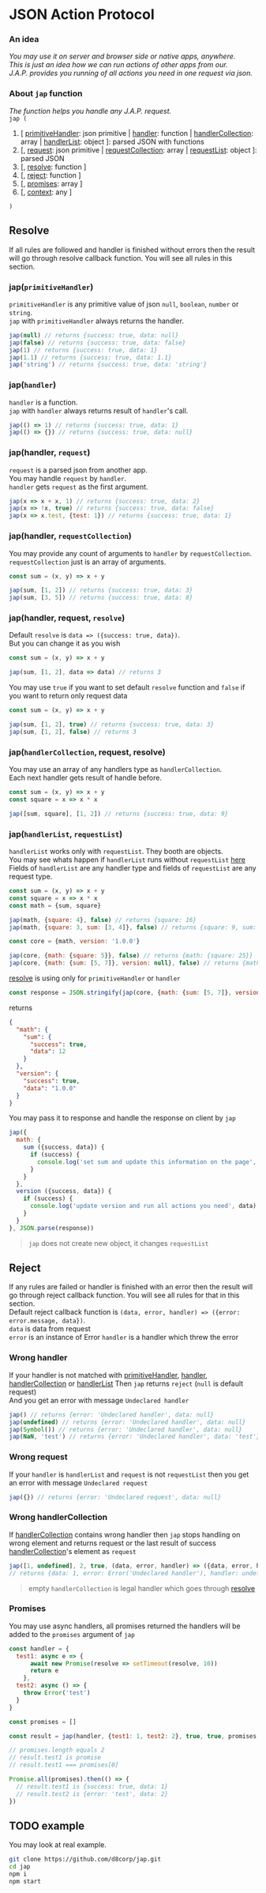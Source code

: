 # JSON Action Protocol
### An idea
*You may use it on server and browser side or native apps, anywhere.  
This is just an idea how we can run actions of other apps from our.  
J.A.P. provides you running of all actions you need in one request via json.*
### About `jap` function
*The function helps you handle any J.A.P. request.*  
`jap (`  
1. \[ [primitiveHandler](#japprimitivehandler): json primitive | [handler](#japhandler): function | [handlerCollection](#japhandlercollection-request-resolve): array | [handlerList](#japhandlerlist-requestlist): object \]: parsed JSON with functions
2. \[, [request](#japhandler-request): json primitive | [requestCollection](#japhandler-requestCollection): array | [requestList](#japhandlerlist-requestlist): object \]: parsed JSON  
3. \[, [resolve](#resolve): function \]
4. \[, [reject](#reject): function \]
5. \[, [promises](#promises): array \]
6. \[, [context](#context): any \]

`)`
## Resolve
If all rules are followed and handler is finished without errors then the result will go
through resolve callback function.
You will see all rules in this section.
### jap(`primitiveHandler`)
`primitiveHandler` is any primitive value of json `null`, `boolean`, `number` or `string`.  
`jap` with `primitiveHandler` always returns the handler.
```javascript
jap(null) // returns {success: true, data: null}
jap(false) // returns {success: true, data: false}
jap(1) // returns {success: true, data: 1}
jap(1.1) // returns {success: true, data: 1.1}
jap('string') // returns {success: true, data: 'string'}
``` 
### jap(`handler`)
`handler` is a function.  
`jap` with `handler` always returns result of `handler`'s call.
```javascript
jap(() => 1) // returns {success: true, data: 1}
jap(() => {}) // returns {success: true, data: null}
``` 
### jap(handler, `request`)
`request` is a parsed json from another app.  
You may handle `request` by `handler`.  
`handler` gets `request` as the first argument.
```javascript
jap(x => x + x, 1) // returns {success: true, data: 2}
jap(x => !x, true) // returns {success: true, data: false}
jap(x => x.test, {test: 1}) // returns {success: true, data: 1}
```
### jap(handler, `requestCollection`)
You may provide any count of arguments to `handler` by `requestCollection`.  
`requestCollection` just is an array of arguments.
```javascript
const sum = (x, y) => x + y

jap(sum, [1, 2]) // returns {success: true, data: 3}
jap(sum, [3, 5]) // returns {success: true, data: 8}
```
### jap(handler, request, `resolve`)
Default `resolve` is `data => ({success: true, data})`.  
But you can change it as you wish
```javascript
const sum = (x, y) => x + y

jap(sum, [1, 2], data => data) // returns 3
```
You may use `true` if you want to set default `resolve` function and `false` if you want to return only request data
```javascript
const sum = (x, y) => x + y

jap(sum, [1, 2], true) // returns {success: true, data: 3}
jap(sum, [1, 2], false) // returns 3
```
### jap(`handlerCollection`, request, resolve)
You may use an array of any handlers type as `handlerCollection`.  
Each next handler gets result of handle before.
```javascript
const sum = (x, y) => x + y
const square = x => x * x

jap([sum, square], [1, 2]) // returns {success: true, data: 9}
```
### jap(`handlerList`, `requestList`)
`handlerList` works only with `requestList`. They booth are objects.  
You may see whats happen if `handlerList` runs without `requestList` [here](#wrong-request)  
Fields of `handlerList` are any handler type and fields of `requestList` are any request type.
```javascript
const sum = (x, y) => x + y
const square = x => x * x
const math = {sum, square}

jap(math, {square: 4}, false) // returns {square: 16}
jap(math, {square: 3, sum: [3, 4]}, false) // returns {square: 9, sum: 7}

const core = {math, version: '1.0.0'}

jap(core, {math: {square: 5}}, false) // returns {math: {square: 25}}
jap(core, {math: {sum: [5, 7]}, version: null}, false) // returns {math: {sum: 12}, version: '1.0.0'}
```
[resolve](#resolve) is using only for `primitiveHandler` or `handler`

```javascript
const response = JSON.stringify(jap(core, {math: {sum: [5, 7]}, version: null}))
```
returns
```json
{
  "math": {
    "sum": {
      "success": true,
      "data": 12
    }
  },
  "version": {
    "success": true,
    "data": "1.0.0"
  }
}
```
You may pass it to response and handle the response on client by `jap`
```javascript
jap({
  math: {
    sum ({success, data}) {
      if (success) {
        console.log('set sum and update this information on the page', data)
      }
    }
  },
  version ({success, data}) {
    if (success) {
      console.log('update version and run all actions you need', data)
    }
  }
}, JSON.parse(response))
```

> `jap` does not create new object, it changes `requestList`

## Reject
If any rules are failed or handler is finished with an error then the result will go
through reject callback function.
You will see all rules for that in this section.  
Default reject callback function is `(data, error, handler) => ({error: error.message, data})`.  
`data` is data from request  
`error` is an instance of Error
`handler` is a handler which threw the error
### Wrong handler
If your handler is not matched with [primitiveHandler](#primitiveHandler), [handler](#handler), [handlerCollection](#handlerCollection) or [handlerList](#handlerList)
Then `jap` returns `reject` (`null` is default request)  
And you get an error with message `Undeclared handler` 
```javascript
jap() // returns {error: 'Undeclared handler', data: null}
jap(undefined) // returns {error: 'Undeclared handler', data: null}
jap(Symbol()) // returns {error: 'Undeclared handler', data: null}
jap(NaN, 'test') // returns {error: 'Undeclared handler', data: 'test'}
``` 
### Wrong request
If your `handler` is `handlerList` and `request` is not `requestList` then you get an error with message `Undeclared request`
```javascript
jap({}) // returns {error: 'Undeclared request', data: null}
```
### Wrong handlerCollection
If [handlerCollection](#handlerCollection) contains wrong handler then `jap` stops handling on wrong element and returns request or the last result of success [handlerCollection](#handlerCollection)'s element as `request`
```javascript
jap([1, undefined], 2, true, (data, error, handler) => ({data, error, handler}))
// returns {data: 1, error: Error('Undeclared handler'), handler: undefined}
```
> empty `handlerCollection` is legal handler which goes through [resolve](#resolve)
### Promises
You may use async handlers, all promises returned the handlers will be added to the `promises` argument of `jap`
```javascript
const handler = {
  test1: async e => {
      await new Promise(resolve => setTimeout(resolve, 10))
      return e
    },
  test2: async () => {
    throw Error('test')
  }
}

const promises = []

const result = jap(handler, {test1: 1, test2: 2}, true, true, promises)

// promises.length equals 2
// result.test1 is promise
// result.test1 === promises[0]

Promise.all(promises).then(() => {
  // result.test1 is {success: true, data: 1}
  // result.test2 is {error: 'test', data: 2}
})
```

## TODO example
You may look at real example.
```bash
git clone https://github.com/d8corp/jap.git
cd jap
npm i
npm start
```